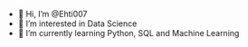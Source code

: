 - 👋 Hi, I’m @Ehti007
- 👀 I’m interested in Data Science
- 🌱 I’m currently learning Python, SQL and Machine Learning
